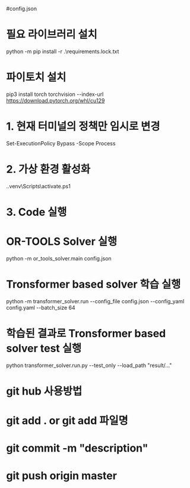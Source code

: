 #config.json

# 필요 라이브러리 설치
python -m pip install -r .\requirements.lock.txt

# 파이토치 설치 
pip3 install torch torchvision --index-url https://download.pytorch.org/whl/cu129

# 1. 현재 터미널의 정책만 임시로 변경
Set-ExecutionPolicy Bypass -Scope Process

# 2. 가상 환경 활성화
.\.venv\Scripts\activate.ps1

# 3. Code 실행
# OR-TOOLS Solver 실행
python -m or_tools_solver.main config.json
# Tronsformer based solver 학습 실행
python -m transformer_solver.run --config_file config.json --config_yaml config.yaml --batch_size 64
# 학습된 결과로 Tronsformer based solver test 실행
python transformer_solver.run.py --test_only --load_path "result/..."





# git hub 사용방법
# git add . or git add 파일명
# git commit -m "description"
# git push origin master